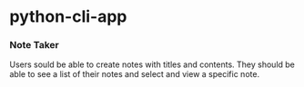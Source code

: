 # python-cli-app

### Note Taker
Users sould be able to create notes with titles and contents. They should be able to see a list of their notes and select and view a specific note.
